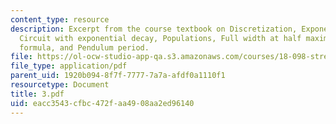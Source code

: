 ```yaml
---
content_type: resource
description: Excerpt from the course textbook on Discretization, Exponential decay,
  Circuit with exponential decay, Populations, Full width at half maximum, Stirling?s
  formula, and Pendulum period.
file: https://ol-ocw-studio-app-qa.s3.amazonaws.com/courses/18-098-street-fighting-mathematics-january-iap-2008/eacc3543cfbc472faa4908aa2ed96140_3.pdf
file_type: application/pdf
parent_uid: 1920b094-8f7f-7777-7a7a-afdf0a1110f1
resourcetype: Document
title: 3.pdf
uid: eacc3543-cfbc-472f-aa49-08aa2ed96140
---
```

